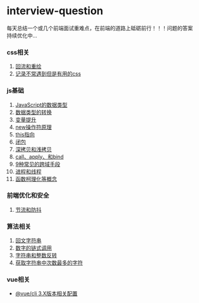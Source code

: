 # interview-question
每天总结一个或几个前端面试重难点，在前端的道路上砥砺前行！！！问题的答案持续优化中...

### css相关
1. [回流和重绘](https://github.com/chudongyang/interview-question/blob/master/css/1.%E5%9B%9E%E6%B5%81%E5%92%8C%E9%87%8D%E7%BB%98.md)
2. [记录不常遇到但是有用的css]()
### js基础
1. [JavaScript的数据类型](https://github.com/chudongyang/interview-question/blob/master/js/1.JavaScript%E6%95%B0%E6%8D%AE%E7%B1%BB%E5%9E%8B.md)
2. [数据类型的转换](https://github.com/chudongyang/interview-question/blob/master/js/2.%E6%95%B0%E6%8D%AE%E7%B1%BB%E5%9E%8B%E7%9A%84%E8%BD%AC%E6%8D%A2.md)
3. [变量提升](https://github.com/chudongyang/interview-question/blob/master/js/3.%E5%8F%98%E9%87%8F%E6%8F%90%E5%8D%87.md)
4. [new操作符原理](https://github.com/chudongyang/interview-question/blob/master/js/4.new%E6%93%8D%E4%BD%9C%E7%AC%A6%E5%8E%9F%E7%90%86.md)
5. [this指向](https://github.com/chudongyang/interview-question/blob/master/js/5.this%E6%8C%87%E5%90%91.md)
6. [闭包](https://github.com/chudongyang/interview-question/blob/master/js/6.%E9%97%AD%E5%8C%85.md)
7. [深拷贝和浅拷贝](https://github.com/chudongyang/interview-question/blob/master/js/7.%E6%B7%B1%E6%8B%B7%E8%B4%9D%E5%92%8C%E6%B5%85%E6%8B%B7%E8%B4%9D.md)
8. [call、apply、和bind](https://github.com/chudongyang/interview-question/blob/master/js/8.call%E3%80%81apply%E5%92%8Cbind.md)
9. [9种常见的跨域手段](https://github.com/chudongyang/interview-question/blob/master/js/9.%E5%B8%B8%E8%A7%81%E7%9A%84%E8%B7%A8%E5%9F%9F%E6%89%8B%E6%AE%B5.md)
10. [进程和线程](https://github.com/chudongyang/interview-question/blob/master/js/10.%E8%BF%9B%E7%A8%8B%E5%92%8C%E7%BA%BF%E7%A8%8B.md)
11. [函数柯理化等概念](https://github.com/chudongyang/interview-question/blob/master/js/11.%E5%87%BD%E6%95%B0%E6%9F%AF%E7%90%86%E5%8C%96.md)

### 前端优化和安全
1. [节流和防抖](https://github.com/chudongyang/interview-question/blob/master/performance/1.%E8%8A%82%E6%B5%81%E5%92%8C%E9%98%B2%E6%8A%96.md)

### 算法相关
1. [回文字符串](https://github.com/chudongyang/interview-question/blob/master/algorithm/1.%E5%9B%9E%E6%96%87%E5%AD%97%E7%AC%A6%E4%B8%B2.md)
2. [数字的链式调用](https://github.com/chudongyang/interview-question/blob/master/algorithm/2.%E6%95%B0%E5%AD%97%E7%9A%84%E9%93%BE%E5%BC%8F%E8%B0%83%E7%94%A8.md)
3. [字符串和整数反转](https://github.com/chudongyang/interview-question/blob/master/algorithm/3.%E5%AD%97%E7%AC%A6%E4%B8%B2%E5%92%8C%E6%95%B4%E6%95%B0%E5%8F%8D%E8%BD%AC.md)
4. [获取字符串中次数最多的字符](https://github.com/chudongyang/interview-question/blob/master/algorithm/4.%E5%AD%97%E7%AC%A6%E4%B8%B2%E4%B8%AD%E5%AD%97%E7%AC%A6%E6%AC%A1%E6%95%B0.md)

### vue相关
- [@vue/cli 3.X版本相关配置]()
